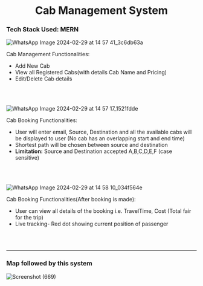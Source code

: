 <h1 align="center">Cab Management System</h1>
<h3>Tech Stack Used: MERN  </h3>

![WhatsApp Image 2024-02-29 at 14 57 41_3c6db63a](https://github.com/vaibhav5140/Cab-Management/assets/85643531/39f50e29-47b7-47a9-a714-7286573b00cf)
<p>Cab Management Functionalities:<br><ul><li>Add New Cab</li><li>View all Registered Cabs(with details Cab Name and Pricing)</li><li>Edit/Delete Cab details</li></ul>
</p>
<br>
<br>

![WhatsApp Image 2024-02-29 at 14 57 17_1521fdde](https://github.com/vaibhav5140/Cab-Management/assets/85643531/e15ac7d1-bbfa-48ce-bf2c-a98a95ed4847)
<p>Cab Booking Functionalities:<br><ul><li>User will enter email, Source, Destination and all the available cabs will be displayed to user (No cab has an overlapping start and end time)</li><li>Shortest path will be chosen between source and destination</li><li><b>Limitation:</b> Source and Destination accepted A,B,C,D,E,F (case sensitive)</li></ul>
</p>
<br>
<br>

![WhatsApp Image 2024-02-29 at 14 58 10_034f564e](https://github.com/vaibhav5140/Cab-Management/assets/85643531/47c9fd18-eba8-43e7-9a8c-1333373a4ca2)
<p>Cab Booking Functionalities(After booking is made):<br><ul><li>User can view all details of the booking i.e. TravelTime, Cost (Total fair for the trip) </li><li>Live tracking- Red dot showing current position of passenger</li></ul>
</p>
<br>
<br>
<hr>
<h3>Map followed by this system</h3>

![Screenshot (669)](https://github.com/vaibhav5140/Cab-Management/assets/85643531/463da567-5c88-431d-ad86-12cd83a98f6c)
